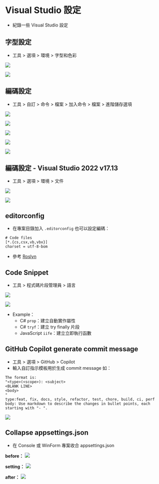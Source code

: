 ﻿# Visual Studio 設定

- 紀錄一些 Visual Studio 設定

## 字型設定

- 工具 > 選項 > 環境 > 字型和色彩

![](字型設定/01.png)

![](字型設定/02.png)

## 編碼設定

- 工具 > 自訂 > 命令 > 檔案 > 加入命令 > 檔案 > 進階儲存選項

![](編碼設定/01.png)

![](編碼設定/02.png)

![](編碼設定/03.png)

![](編碼設定/04.png)

![](編碼設定/05.png)

## 編碼設定 - Visual Studio 2022 v17.13

- 工具 > 選項 > 環境 > 文件

![](編碼設定/06.png)

![](編碼設定/07.png)

## editorconfig

- 在專案目錄加入 `.editorconfig` 也可以設定編碼：

```editorconfig
# Code files
[*.{cs,csx,vb,vbx}]
charset = utf-8-bom
```

- 參考 [Roslyn](https://raw.githubusercontent.com/dotnet/roslyn/refs/heads/main/.editorconfig)

## Code Snippet

- 工具 > 程式碼片段管理員 > 語言

![](Code%20Snippet/01.png)

![](Code%20Snippet/02.png)

- Example：
  - C# `prop`：建立自動實作屬性
  - C# `tryf`：建立 try finally 片段
  - JavaScript `iife`：建立立即執行函數
  
## GitHub Copilot generate commit message
- 工具 > 選項 > GitHub > Copilot
- 輸入自訂指示模板用於生成 commit message 如：

```
The format is:
"<type>(<scope>): <subject>
<BLANK LINE>
<body>
"
type:feat, fix, docs, style, refactor, test, chore, build, ci, perf
body: Use markdown to describe the changes in bullet points, each starting with "- ".
```

![](GitHub%20Copilot%20commit%20message/01.png)

## Collapse appsettings.json
- 在 Console 或 WinForm 專案收合 appsettings.json

**before：**
![](Collapse%20appsettings/01.png)  

**setting：**
![](Collapse%20appsettings/02.png)  

**after：**
![](Collapse%20appsettings/03.png)  
